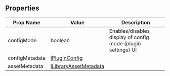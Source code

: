 ## Properties

| Prop Name | Value | Description |
| --------------------- | ------ | ------------------- |
| configMode | boolean | Enables/disables display of config mode (plugin settings) UI |
| configMetadata | [IPluginConfig](/Documentation/Interfaces/IPluginConfig.md) | |
| assetMetadata | [ILibraryAssetMetadata](/Documentation/Interfaces/ILibraryAssetMetadata.md) | |